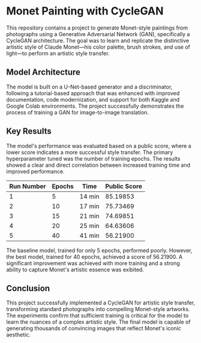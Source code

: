 # **Monet Painting with CycleGAN**

This repository contains a project to generate Monet-style paintings from photographs using a Generative Adversarial Network (GAN), specifically a CycleGAN architecture. The goal was to learn and replicate the distinctive artistic style of Claude Monet—his color palette, brush strokes, and use of light—to perform an artistic style transfer.

## **Model Architecture**

The model is built on a U-Net-based generator and a discriminator, following a tutorial-based approach that was enhanced with improved documentation, code modernization, and support for both Kaggle and Google Colab environments. The project successfully demonstrates the process of training a GAN for image-to-image translation.

## **Key Results**

The model's performance was evaluated based on a public score, where a lower score indicates a more successful style transfer. The primary hyperparameter tuned was the number of training epochs. The results showed a clear and direct correlation between increased training time and improved performance.

| Run Number | Epochs | Time    | Public Score |
|------------|--------|---------|--------------|
| 1          | 5      | 14 min  | 85.19853     |
| 2          | 10     | 17 min  | 75.73469     |
| 3          | 15     | 21 min  | 74.69851     |
| 4          | 20     | 25 min  | 64.63606     |
| 5          | 40     | 41 min  | 56.21900     |

The baseline model, trained for only 5 epochs, performed poorly. However, the best model, trained for 40 epochs, achieved a score of 56.21900. A significant improvement was achieved with more training and a strong ability to capture Monet's artistic essence was exibited.

## **Conclusion**

This project successfully implemented a CycleGAN for artistic style transfer, transforming standard photographs into compelling Monet-style artworks. The experiments confirm that sufficient training is critical for the model to learn the nuances of a complex artistic style. The final model is capable of generating thousands of convincing images that reflect Monet's iconic aesthetic.
